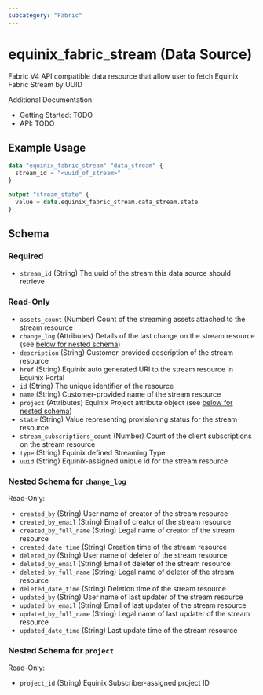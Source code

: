 ```yaml
---
subcategory: "Fabric"
---
```


# equinix_fabric_stream (Data Source)

Fabric V4 API compatible data resource that allow user to fetch Equinix Fabric Stream by UUID

Additional Documentation:
* Getting Started: TODO
* API: TODO

## Example Usage

```terraform
data "equinix_fabric_stream" "data_stream" {
  stream_id = "<uuid_of_stream>"
}

output "stream_state" {
  value = data.equinix_fabric_stream.data_stream.state
}
```

<!-- schema generated by tfplugindocs -->
## Schema

### Required

- `stream_id` (String) The uuid of the stream this data source should retrieve

### Read-Only

- `assets_count` (Number) Count of the streaming assets attached to the stream resource
- `change_log` (Attributes) Details of the last change on the stream resource (see [below for nested schema](#nestedatt--change_log))
- `description` (String) Customer-provided description of the stream resource
- `href` (String) Equinix auto generated URI to the stream resource in Equinix Portal
- `id` (String) The unique identifier of the resource
- `name` (String) Customer-provided name of the stream resource
- `project` (Attributes) Equinix Project attribute object (see [below for nested schema](#nestedatt--project))
- `state` (String) Value representing provisioning status for the stream resource
- `stream_subscriptions_count` (Number) Count of the client subscriptions on the stream resource
- `type` (String) Equinix defined Streaming Type
- `uuid` (String) Equinix-assigned unique id for the stream resource

<a id="nestedatt--change_log"></a>
### Nested Schema for `change_log`

Read-Only:

- `created_by` (String) User name of creator of the stream resource
- `created_by_email` (String) Email of creator of the stream resource
- `created_by_full_name` (String) Legal name of creator of the stream resource
- `created_date_time` (String) Creation time of the stream resource
- `deleted_by` (String) User name of deleter of the stream resource
- `deleted_by_email` (String) Email of deleter of the stream resource
- `deleted_by_full_name` (String) Legal name of deleter of the stream resource
- `deleted_date_time` (String) Deletion time of the stream resource
- `updated_by` (String) User name of last updater of the stream resource
- `updated_by_email` (String) Email of last updater of the stream resource
- `updated_by_full_name` (String) Legal name of last updater of the stream resource
- `updated_date_time` (String) Last update time of the stream resource


<a id="nestedatt--project"></a>
### Nested Schema for `project`

Read-Only:

- `project_id` (String) Equinix Subscriber-assigned project ID
